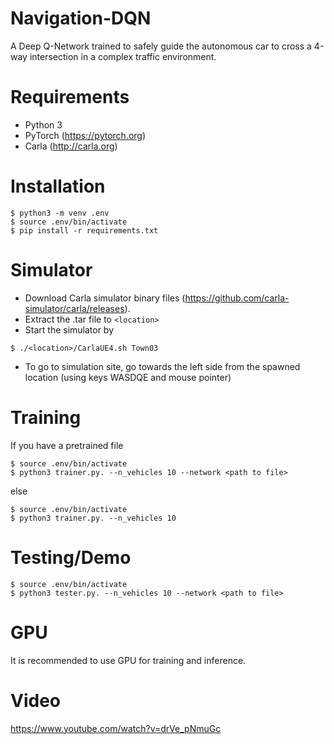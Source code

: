 # Navigation-DQN
A Deep Q-Network trained to safely guide the autonomous car to cross a 4-way intersection in a complex traffic environment.

# Requirements
* Python 3
* PyTorch (https://pytorch.org)
* Carla (http://carla.org)

# Installation
```shell
$ python3 -m venv .env
$ source .env/bin/activate
$ pip install -r requirements.txt
```

# Simulator
* Download Carla simulator binary files (https://github.com/carla-simulator/carla/releases). 
* Extract the .tar file to `<location>`
* Start the simulator by
```shell
$ ./<location>/CarlaUE4.sh Town03
```
* To go to simulation site, go towards the left side from the spawned location (using keys WASDQE and mouse pointer)

# Training
If you have a pretrained file
```shell
$ source .env/bin/activate
$ python3 trainer.py. --n_vehicles 10 --network <path to file>
```
else
```shell
$ source .env/bin/activate
$ python3 trainer.py. --n_vehicles 10
```

# Testing/Demo
```shell
$ source .env/bin/activate
$ python3 tester.py. --n_vehicles 10 --network <path to file>
```

# GPU
It is recommended to use GPU for training and inference.

# Video
https://www.youtube.com/watch?v=drVe_pNmuGc
